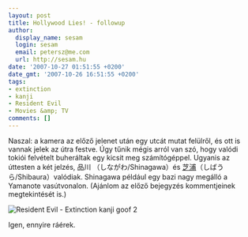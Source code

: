 ```yaml
---
layout: post
title: Hollywood Lies! - followup
author:
  display_name: sesam
  login: sesam
  email: petersz@me.com
  url: http://sesam.hu
date: '2007-10-27 01:51:55 +0200'
date_gmt: '2007-10-26 16:51:55 +0200'
tags:
- extinction
- kanji
- Resident Evil
- Movies &amp; TV
comments: []
---
```


Naszal: a kamera az előző jelenet után egy utcát mutat felülről, és ott is vannak jelek az útra festve. Úgy tűnik mégis arról van szó, hogy valódi tokiói felvételt buheráltak egy kicsit meg számítógéppel. Ugyanis az úttesten a két jelzés, 品川 （しながわ/Shinagawa）és [芝浦](http://ja.wikipedia.org/wiki/%E8%8A%9D%E6%B5%A6)（しばうら/Shibaura）valódiak. Shinagawa például egy bazi nagy megálló a Yamanote vasútvonalon. (Ajánlom az előző bejegyzés kommentjeinek megtekintését is.)

![Resident Evil - Extinction kanji goof 2](http://www.sesam.hu.php5-19.dfw1-2.websitetestlink.com/wp-content/uploads/2007/10/extinction-kanjis-again.jpg)

Igen, ennyire ráérek.
